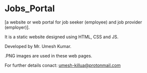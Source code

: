 # Jobs_Portal 
[a website or web portal for job seeker (employee) and job provider (employer)].

It is a static website designed using HTML, CSS and JS.

Developed by Mr. Umesh Kumar. 

.PNG images are used in these web pages.

For further details conact: umesh-killua@protonmail.com